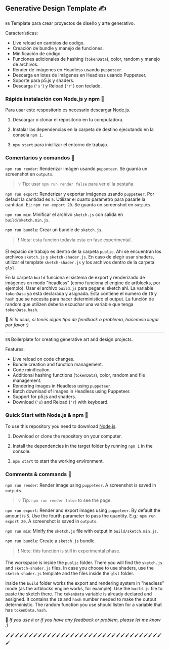 ﻿## Generative Design Template ✍️

`ES`
Template para crear proyectos de diseño y arte generativo.

Características:
- Live reload en cambios de codigo.
- Creación de bundle y manejo de funciones.
- Minificación de código.
- Funciones adicionales de hashing (`tokenData`), color, random y manejo de archivos.
- Render de imágenes en Headless usando `puppeteer`.
- Descarga en lotes de imágenes en Headless usando Puppeteer.
- Soporte para p5.js y shaders.
- Descarga (`'s'`) y Reload (`'r'`) con teclado.

### Rápida instalación con Node.js y npm 🚩

Para usar este respositorio es necesario descargar [Node.js](https://nodejs.org/es/).

1. Descargar o clonar el repositorio en tu computadora.

2. Instalar las dependencias en la carpeta de destino ejecutando en la consola `npm i`.

3. `npm start` para inicilizar el entorno de trabajo.

### Comentarios y comandos 🚏 

`npm run render`: Renderizar imágen usando `puppeteer`. Se guarda un screenshot en `outputs`.
> 💡 Tip: usar `npm run render false` para ver el la pestaña.

`npm run export`: Renderizar y exportar imágenes usando `puppeteer`. Por default la cantidad es `5`. Utilizar el cuarto parametro para pasarle la cantidad. Ej.: `npm run export 20`. Se guarda un screenshot en `outputs`.

`npm run min`: Minificar el archivo `sketch.js` con salida en `build/sketch.min.js`.

`npm run bundle`: Crear un bundle de `sketch.js`.
> ❗ Nota: esta funcion todavía esta en fase experimental.

El espacio de trabajo es dentro de la carpeta `public`. Ahi se encuentran los archivos `sketch.js` y `sketch-shader.js`. En caso de elegir usar shaders, utilizar el template `sketch-shader.js` y los archivos dentro de la carpeta `glsl`.

En la carpeta `build` funciona el sistema de export y renderizado de imágenes en modo "headless" (como funciona el engine de artblocks, por ejemplo). Usar el archivo `build.js` para pegar el sketch ahi. 
La variable `tokenData` ya está declarada y asignada. Esta contiene el numero de `ID` y `hash` que se necesita para hacer deterministico el output. La función de random que utilizen debería escuchar una variable que tenga `tokenData.hash`.

👋 *Si lo usas, si tenés algún tipo de feedback o problema, hacemelo llegar por favor :)*

---

`EN`
Boilerplate for creating generative art and design projects.

Features:
- Live reload on code changes.
- Bundle creation and function management.
- Code minification.
- Additional hashing functions (`tokenData`), color, random and file management.
- Rendering images in Headless using `puppeteer`.
- Batch download of images in Headless using Puppeteer.
- Support for p5.js and shaders.
- Download (`'s`) and Reload (`'r`) with keyboard.

### Quick Start with Node.js & npm 🚩

To use this repository you need to download [Node.js](https://nodejs.org/es/).

1. Download or clone the repository on your computer.

2. Install the dependencies in the target folder by running `npm i` in the console.

3. `npm start` to start the working environment.

### Comments & commands 🚏 

`npm run render`: Render image using `puppeteer`. A screenshot is saved in `outputs`.
> 💡 Tip: `npm run render false` to see the page. 

`npm run export`: Render and export images using `puppeteer`. By default the amount is `5`. Use the fourth parameter to pass the quantity. E.g.: `npm run export 20`. A screenshot is saved in `outputs`.

`npm run min`: Minify the `sketch.js` file with output in `build/sketch.min.js`.

`npm run bundle`: Create a `sketch.js` bundle.
> ❗ Note: this function is still in experimental phase.

The workspace is inside the `public` folder. There you will find the `sketch.js` and `sketch-shader.js` files. In case you choose to use shaders, use the `sketch-shader.js` template and the files inside the `glsl` folder.

Inside the `build` folder works the export and rendering system in "headless" mode (as the artblocks engine works, for example). Use the `build.js` file to paste the sketch there. 
The `tokenData` variable is already declared and assigned. It contains the `ID` and `hash` number needed to make the output deterministic. The random function you use should listen for a variable that has `tokenData.hash`.

👋 *If you use it or if you have any feedback or problem, please let me know :)*

🖌️🖌️🖌️🖌️🖌️🖌️🖌️🖌️🖌️🖌️🖌️🖌️🖌️🖌️🖌️🖌️🖌️🖌️🖌️🖌️🖌️🖌️🖌️🖌️🖌️🖌️🖌️🖌️🖌️🖌️🖌️🖌️🖌️🖌️🖌️